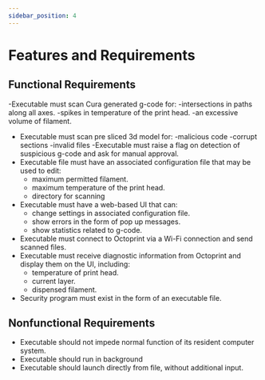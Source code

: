 ```yaml
---
sidebar_position: 4
---
```


# Features and Requirements
## Functional Requirements
-Executable must scan Cura generated g-code for:
	-intersections in paths along all axes. 
	-spikes in temperature of the print head.
	-an excessive volume of filament.
- Executable must scan pre sliced 3d model for:
	-malicious code
	-corrupt sections
	-invalid files
-Executable must raise a flag on detection of suspicious g-code and ask for manual approval. 
- Executable file must have an associated configuration file that may be used to edit:
	- maximum permitted filament.
	- maximum temperature of the print head.
	- directory for scanning
- Executable must have a web-based UI that can:
	- change settings in associated configuration file.
	- show errors in the form of pop up messages.
	- show statistics related to g-code.
- Executable must connect to Octoprint via a Wi-Fi connection and send scanned files.
- Executable must receive diagnostic information from Octoprint and display them on the UI, including:
	- temperature of print head.
	- current layer.
	- dispensed filament.
- Security program must exist in the form of an executable file.

## Nonfunctional Requirements
- Executable should not impede normal function of its resident computer system. 
- Executable should run in background
- Executable should launch directly from file, without additional input.
